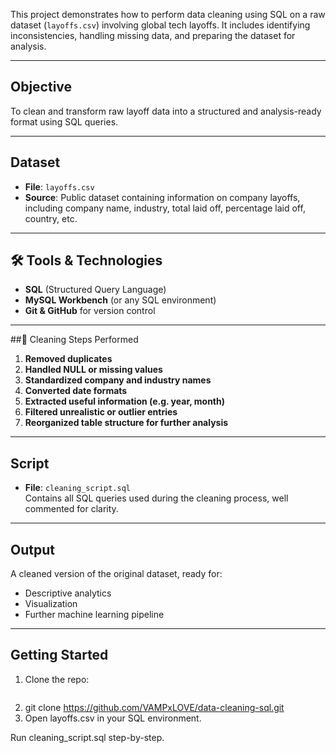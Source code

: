 This project demonstrates how to perform data cleaning using SQL on a raw dataset (`layoffs.csv`) involving global tech layoffs. It includes identifying inconsistencies, handling missing data, and preparing the dataset for analysis.

---

##  Objective

To clean and transform raw layoff data into a structured and analysis-ready format using SQL queries.

---

## Dataset

- **File**: `layoffs.csv`
- **Source**: Public dataset containing information on company layoffs, including company name, industry, total laid off, percentage laid off, country, etc.

---

## 🛠 Tools & Technologies

- **SQL** (Structured Query Language)
- **MySQL Workbench** (or any SQL environment)
- **Git & GitHub** for version control

---

##🧼 Cleaning Steps Performed

1. **Removed duplicates**
2. **Handled NULL or missing values**
3. **Standardized company and industry names**
4. **Converted date formats**
5. **Extracted useful information (e.g. year, month)**
6. **Filtered unrealistic or outlier entries**
7. **Reorganized table structure for further analysis**

---

##  Script

- **File**: `cleaning_script.sql`  
Contains all SQL queries used during the cleaning process, well commented for clarity.

---

##  Output

A cleaned version of the original dataset, ready for:
- Descriptive analytics
- Visualization
- Further machine learning pipeline

---

##  Getting Started

1. Clone the repo:
   ```bash
2. git clone https://github.com/VAMPxLOVE/data-cleaning-sql.git
3. Open layoffs.csv in your SQL environment.

Run cleaning_script.sql step-by-step.
